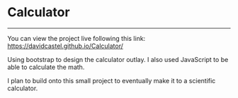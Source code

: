 # Calculator 
----
You can view the project live following this link:
https://davidcastel.github.io/Calculator/

Using bootstrap to design the calculator outlay. 
I also used JavaScript to be able to calculate the math. 

I plan to build onto this small project to eventually make it to a scientific calculator. 
